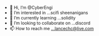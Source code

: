 - 👋 Hi, I’m @CyberEngi
- 👀 I’m interested in ...scifi sheenanigans
- 🌱 I’m currently learning ...solidity
- 💞️ I’m looking to collaborate on ...discord
- 📫 How to reach me ...lancechc@live.com

<!---
CyberEngi/CyberEngi is a ✨ special ✨ repository because its `README.md` (this file) appears on your GitHub profile.
You can click the Preview link to take a look at your changes.
--->

